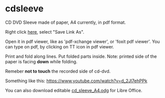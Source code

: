 # cdsleeve
CD DVD Sleeve made of paper, A4 currently, in pdf format.

Right click [here](https://github.com/dbojan/cdsleeve/raw/main/cd_sleeve_A4.pdf), select "Save Link As". 

Open it in pdf viewer, like as 'pdf-xchange viewer', or 'foxit pdf viewer'. You can type on pdf, by clicking on TT icon in pdf viewer.

Print and fold along lines. Put folded parts inside. Note: printed side of the paper is facing **down** while folding. 

Remeber **not to touch** the recorded side of cd-dvd.

Something like this: https://www.youtube.com/watch?v=d_2Jl7ehPPk 

You can also download editable [cd_sleeve_A4.odg](https://github.com/dbojan/cdsleeve/raw/main/cd_sleeve_A4.odg) for Libre Office.



